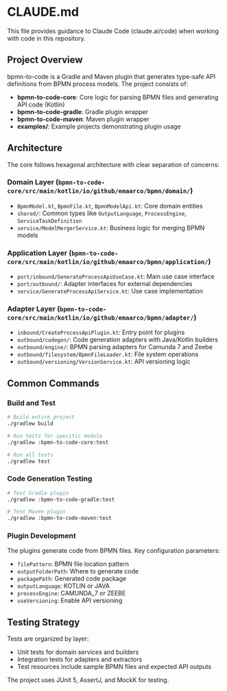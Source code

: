 # CLAUDE.md

This file provides guidance to Claude Code (claude.ai/code) when working with code in this repository.

## Project Overview

bpmn-to-code is a Gradle and Maven plugin that generates type-safe API definitions from BPMN process models. The project consists of:

- **bpmn-to-code-core**: Core logic for parsing BPMN files and generating API code (Kotlin)
- **bpmn-to-code-gradle**: Gradle plugin wrapper
- **bpmn-to-code-maven**: Maven plugin wrapper  
- **examples/**: Example projects demonstrating plugin usage

## Architecture

The core follows hexagonal architecture with clear separation of concerns:

### Domain Layer (`bpmn-to-code-core/src/main/kotlin/io/github/emaarco/bpmn/domain/`)
- `BpmnModel.kt`, `BpmnFile.kt`, `BpmnModelApi.kt`: Core domain entities
- `shared/`: Common types like `OutputLanguage`, `ProcessEngine`, `ServiceTaskDefinition`
- `service/ModelMergerService.kt`: Business logic for merging BPMN models

### Application Layer (`bpmn-to-code-core/src/main/kotlin/io/github/emaarco/bpmn/application/`)
- `port/inbound/GenerateProcessApiUseCase.kt`: Main use case interface
- `port/outbound/`: Adapter interfaces for external dependencies
- `service/GenerateProcessApiService.kt`: Use case implementation

### Adapter Layer (`bpmn-to-code-core/src/main/kotlin/io/github/emaarco/bpmn/adapter/`)
- `inbound/CreateProcessApiPlugin.kt`: Entry point for plugins
- `outbound/codegen/`: Code generation adapters with Java/Kotlin builders
- `outbound/engine/`: BPMN parsing adapters for Camunda 7 and Zeebe
- `outbound/filesystem/BpmnFileLoader.kt`: File system operations
- `outbound/versioning/VersionService.kt`: API versioning logic

## Common Commands

### Build and Test
```bash
# Build entire project
./gradlew build

# Run tests for specific module
./gradlew :bpmn-to-code-core:test

# Run all tests
./gradlew test
```

### Code Generation Testing
```bash
# Test Gradle plugin
./gradlew :bpmn-to-code-gradle:test

# Test Maven plugin
./gradlew :bpmn-to-code-maven:test
```

### Plugin Development
The plugins generate code from BPMN files. Key configuration parameters:
- `filePattern`: BPMN file location pattern
- `outputFolderPath`: Where to generate code
- `packagePath`: Generated code package
- `outputLanguage`: KOTLIN or JAVA
- `processEngine`: CAMUNDA_7 or ZEEBE
- `useVersioning`: Enable API versioning

## Testing Strategy

Tests are organized by layer:
- Unit tests for domain services and builders
- Integration tests for adapters and extractors
- Test resources include sample BPMN files and expected API outputs

The project uses JUnit 5, AssertJ, and MockK for testing.